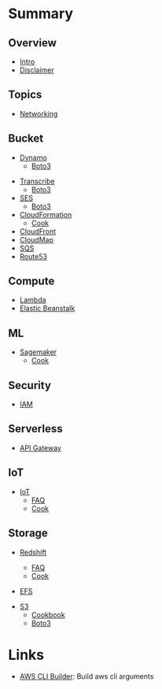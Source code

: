 # Summary

## Overview
* [Intro](README.md)
* [Disclaimer](disclaimer.md)

## Topics
- [Networking](topics/networking.md)

## Bucket
* [Dynamo](services/dynamo.md)
    * [Boto3](services/dynamo-boto3.md)
- [Transcribe]()
    * [Boto3](services/transcribe-boto3.md)
- [SES]()
    * [Boto3](services/ses-boto3.md)
- [CloudFormation]()
    * [Cook](services/cloudformation-cook.md)
- [CloudFront](services/cfn.md)
- [CloudMap](services/cloud_map.md)
- [SQS](services/sqs.md)
- [Route53](services/route53.md)

## Compute
- [Lambda](services/lambda.md)
- [Elastic Beanstalk](services/eb.md)

## ML
- [Sagemaker](services/sagemaker.md)
    - [Cook](services/sagemaker-cook.md)

## Security
- [IAM](services/iam.md)

## Serverless
- [API Gateway](services/api_gatewawy.md)

## IoT
- [IoT]()
    * [FAQ](services/iot-faq.md)
    * [Cook](services/iot-cook.md)

## Storage
- [Redshift]()
    * [FAQ](services/redshift-faq.md)
    * [Cook](services/redshift-cook.md)

- [EFS](services/efs.md)
* [S3](services/s3.md)
    * [Cookbook](services/s3-cookbook.md)
    * [Boto3](services/s3-boto3.md)

# Links
- [AWS CLI Builder](https://awsclibuilder.com): Build aws cli arguments
